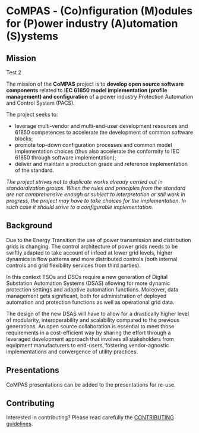# CoMPAS - (Co)nfiguration (M)odules for (P)ower industry (A)utomation (S)ystems

## Mission

Test 2

The mission of the **CoMPAS** project is to **develop open source software components** related to **IEC 61850 model implementation
(profile management) and configuration** of a power industry Protection Automation and Control System (PACS).

The project seeks to: 
- leverage multi-vendor and multi-end-user development resources and 61850 competences to accelerate the development of
common software blocks;
- promote top-down configuration processes and common model implementation choices (thus also accelerate the conformity to
IEC 61850 through software implementation);
- deliver and maintain a production grade and reference implementation of the standard.

*The project strives not to duplicate works already carried out in standardization groups. When the rules and principles 
from the standard are not comprehensive enough or subject to interpretation or still work in progress, the project may 
have to take choices for the implementation. In such case it should strive to a configurable implementation.*


## Background

Due to the Energy Transition the use of power transmission and distribution grids is changing. The control architecture of 
power grids needs to be swiftly adapted to take account of infeed at lower grid levels, higher dynamics in flow patterns and 
more distributed controls (both internal controls and grid flexibility services from third parties).

In this context TSOs and DSOs require a new generation of Digital Substation Automation Systems (DSAS) allowing for 
more dynamic protection settings and adaptive automation functions. Moreover, data management gets significant, 
both for administration of deployed automation and protection functions as well as operational grid data.

The design of the new DSAS will have to allow for a drastically higher level of modularity, interoperability and scalability 
compared to the previous generations. An open source collaboration is essential to meet those requirements in a cost-efficient way 
by sharing the effort through a leveraged development approach that involves all stakeholders from equipment manufacturers 
to end-users, fostering vendor-agnostic implementations and convergence of utility practices.

## Presentations

CoMPAS presentations can be added to the presentations for re-use.

## Contributing

Interested in contributing? Please read carefully the [CONTRIBUTING guidelines](/CONTRIBUTING.md).
